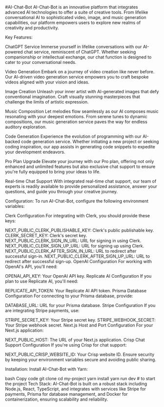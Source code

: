 #AI-Chat-Bot
AI-Chat-Bot is an innovative platform that integrates advanced AI technologies to offer a suite of creative tools. From lifelike conversational AI to sophisticated video, image, and music generation capabilities, our platform empowers users to explore new realms of creativity and productivity.

Key Features:

ChatGPT Service
Immerse yourself in lifelike conversations with our AI-powered chat service, reminiscent of ChatGPT. Whether seeking companionship or intellectual exchange, our chat function is designed to cater to your conversational needs.

Video Generation
Embark on a journey of video creation like never before. Our AI-driven video generation service empowers you to craft bespoke videos aligned with your vision and ideas.

Image Creation
Unleash your inner artist with AI-generated images that defy conventional imagination. Craft visually stunning masterpieces that challenge the limits of artistic expression.

Music Composition
Let melodies flow seamlessly as our AI composes music resonating with your deepest emotions. From serene tunes to dynamic compositions, our music generation service paves the way for endless auditory exploration.

Code Generation
Experience the evolution of programming with our AI-backed code generation service. Whether initiating a new project or seeking coding inspiration, our app assists in generating code snippets to expedite your development endeavors.

Pro Plan Upgrade
Elevate your journey with our Pro plan, offering not only enhanced and unlimited features but also exclusive chat support to ensure you're fully equipped to bring your ideas to life.

Real-time Chat Support
With integrated real-time chat support, our team of experts is readily available to provide personalized assistance, answer your questions, and guide you through your creative journey.

Configuration:
To run AI-Chat-Bot, configure the following environment variables:

Clerk Configuration
For integrating with Clerk, you should provide these keys:

NEXT_PUBLIC_CLERK_PUBLISHABLE_KEY: Clerk's public publishable key.
CLERK_SECRET_KEY: Clerk's secret key.
NEXT_PUBLIC_CLERK_SIGN_IN_URL: URL for signing in using Clerk.
NEXT_PUBLIC_CLERK_SIGN_UP_URL: URL for signing up using Clerk.
NEXT_PUBLIC_CLERK_AFTER_SIGN_IN_URL: URL to redirect after successful sign-in.
NEXT_PUBLIC_CLERK_AFTER_SIGN_UP_URL: URL to redirect after successful sign-up.
OpenAI Configuration
For working with OpenAI's API, you'll need:

OPENAI_API_KEY: Your OpenAI API key.
Replicate AI Configuration
If you plan to use Replicate AI, you'll need:

REPLICATE_API_TOKEN: Your Replicate AI API token.
Prisma Database Configuration
For connecting to your Prisma database, provide:

DATABASE_URL: URL for your Prisma database.
Stripe Configuration
If you are integrating Stripe payments, use:

STRIPE_SECRET_KEY: Your Stripe secret key.
STRIPE_WEBHOOK_SECRET: Your Stripe webhook secret.
Next.js Host and Port Configuration
For your Next.js application:

NEXT_PUBLIC_HOST: The URL of your Next.js application.
Crisp Chat Support Configuration
If you're using Crisp for chat support:

NEXT_PUBLIC_CRISP_WEBSITE_ID: Your Crisp website ID.
Ensure security by keeping your environment variables secure and avoiding public sharing.

Installation:
Install AI-Chat-Bot with Yarn:

bash
Copy code
git clone <repository-url>
cd my-project
yarn install
yarn run dev  # to start the project
Tech Stack:
AI-Chat-Bot is built on a robust stack including Node.js, React, TypeScript, and integrates with services like Stripe for payments, Prisma for database management, and Docker for containerization, ensuring scalability and reliability.
